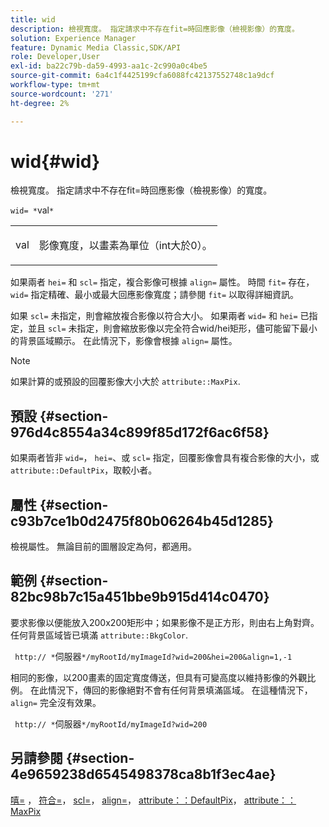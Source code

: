 ```yaml
---
title: wid
description: 檢視寬度。 指定請求中不存在fit=時回應影像（檢視影像）的寬度。
solution: Experience Manager
feature: Dynamic Media Classic,SDK/API
role: Developer,User
exl-id: ba22c79b-da59-4993-aa1c-2c990a0c4be5
source-git-commit: 6a4c1f4425199cfa6088fc42137552748c1a9dcf
workflow-type: tm+mt
source-wordcount: '271'
ht-degree: 2%

---
```


# wid{#wid}

檢視寬度。 指定請求中不存在fit=時回應影像（檢視影像）的寬度。

`wid= *`val`*`

<table id="simpletable_E217453246F5441C896C1F69EA4D4218"> 
 <tr class="strow"> 
  <td class="stentry"> <p> <span class="varname"> val </span> </p> </td> 
  <td class="stentry"> <p>影像寬度，以畫素為單位（int大於0）。 </p> </td> 
 </tr> 
</table>

如果兩者 `hei=` 和 `scl=` 指定，複合影像可根據 `align=` 屬性。 時間 `fit=` 存在， `wid=` 指定精確、最小或最大回應影像寬度；請參閱 `fit=` 以取得詳細資訊。

如果 `scl=` 未指定，則會縮放複合影像以符合大小。 如果兩者 `wid=` 和 `hei=` 已指定，並且 `scl=` 未指定，則會縮放影像以完全符合wid/hei矩形，儘可能留下最小的背景區域顯示。 在此情況下，影像會根據 `align=` 屬性。

>[!NOTE]
>
>如果計算的或預設的回覆影像大小大於 `attribute::MaxPix`.

## 預設 {#section-976d4c8554a34c899f85d172f6ac6f58}

如果兩者皆非 `wid=`， `hei=`、或 `scl=` 指定，回覆影像會具有複合影像的大小，或 `attribute::DefaultPix`，取較小者。

## 屬性 {#section-c93b7ce1b0d2475f80b06264b45d1285}

檢視屬性。 無論目前的圖層設定為何，都適用。

## 範例 {#section-82bc98b7c15a451bbe9b915d414c0470}

要求影像以便能放入200x200矩形中；如果影像不是正方形，則由右上角對齊。 任何背景區域皆已填滿 `attribute::BkgColor`.

` http:// *`伺服器`*/myRootId/myImageId?wid=200&hei=200&align=1,-1`

相同的影像，以200畫素的固定寬度傳送，但具有可變高度以維持影像的外觀比例。 在此情況下，傳回的影像絕對不會有任何背景填滿區域。 在這種情況下， `align=` 完全沒有效果。

` http:// *`伺服器`*/myRootId/myImageId?wid=200`

## 另請參閱 {#section-4e9659238d6545498378ca8b1f3ec4ae}

[嘻=](../../../../../is-api/http-ref/image-serving-api-ref/c-http-protocol-reference/c-command-reference/r-is-http-hei.md#reference-6d6f556ccc0e4b98a815e8a5c1944a96) ， [符合=](../../../../../is-api/http-ref/image-serving-api-ref/c-http-protocol-reference/c-command-reference/r-fit.md#reference-f11bff6d93d143d6b135de3a923bc989)， [scl=](../../../../../is-api/http-ref/image-serving-api-ref/c-http-protocol-reference/c-command-reference/r-scl.md#reference-b2a74e493d0d407e98fe350551ba3fcc)， [align=](../../../../../is-api/http-ref/image-serving-api-ref/c-http-protocol-reference/c-command-reference/r-align.md#reference-b7d6b87c75124d78884f916dd6544bc7)， [attribute：：DefaultPix](../../../../../is-api/image-catalog/image-serving-api-ref/c-image-catalog-reference/c-attributes-reference/r-defaultpix.md#reference-996b2c22b30f4fd9b970c84063306df1)， [attribute：：MaxPix](../../../../../is-api/image-catalog/image-serving-api-ref/c-image-catalog-reference/c-attributes-reference/r-maxpix.md#reference-e167d396ac794079ba8b5e6eb16eeda5)
